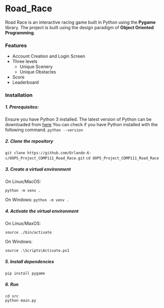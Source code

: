 # Road_Race

Road Race is an interactive racing game built in Python using the **Pygame** library. The project is built using the design paradigm of **Object Oriented Programming**.

### Features
- Account Creation and Login Screen
- Three levels
	- Unique Scenery 
	- Unique Obstacles
- Score 
- Leaderboard

### Installation

##### 1. Prerequisites: 
Ensure you have Python 3 installed. The latest version of Python can be downloaded from [here](https://python.org/downloads) 
You can check if you have Python installed with the following command.
`python --version`

##### 2. Clone the repository
`git clone https://github.com/Orlando-6-c/OOPS_Project_COMP111_Road_Race.git`
`cd OOPS_Project_COMP111_Road_Race`

##### 3. Create a virtual environment
On Linux/MacOS:
```
python -m venv .
```

On Windows:
`python -m venv .`

##### 4. Activate the virtual environment
On Linux/MaxOS:
```
source ./bin/activate
```

On Windows:
```
source .\Scripts\Activate.ps1
```

##### 5. Install dependencies
```
pip install pygame
```

##### 6. Run
```
cd src
python main.py
```